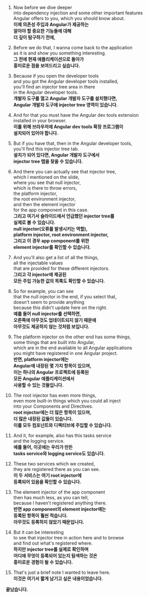 1. Now before we dive deeper  
   into dependency injection and some other important features  
   Angular offers to you, which you should know about.  
   **이제 의존성 주입과 Angular가 제공하는  
   알아야 할 중요한 기능들에 대해  
   더 깊이 탐구하기 전에,**

2. Before we do that, I wanna come back to the application  
   as it is and show you something interesting.  
   **그 전에 현재 애플리케이션으로 돌아가  
   흥미로운 점을 보여드리고 싶습니다.**

3. Because if you open the developer tools  
   and you got the Angular developer tools installed,  
   you'll find an injector tree area in there  
   in the Angular developer tools.  
   **개발자 도구를 열고 Angular 개발자 도구를 설치했다면,  
   Angular 개발자 도구에 injector tree 영역이 있습니다.**

4. And for that you must have the Angular dev tools extension  
   installed in your browser.  
   **이를 위해 브라우저에 Angular dev tools 확장 프로그램이  
   설치되어 있어야 합니다.**

5. But if you have that, then in the Angular developer tools,  
   you'll find this injector tree tab.  
   **설치가 되어 있다면, Angular 개발자 도구에서  
   injector tree 탭을 찾을 수 있습니다.**

6. And there you can actually see that injector tree,  
   which I mentioned on the slide,  
   where you see that null injector,  
   which is there to throw errors,  
   the platform injector,  
   the root environment injector,  
   and then the element injector  
   for the app component in this case.  
   **그리고 여기서 슬라이드에서 언급했던 injector tree를  
   실제로 볼 수 있습니다.  
   null injector(오류를 발생시키는 역할),  
   platform injector, root environment injector,  
   그리고 이 경우 app component를 위한  
   element injector를 확인할 수 있습니다.**

7. And you'll also get a list of all the things,  
   all the injectable values  
   that are provided for these different injectors.  
   **그리고 각 injector에 제공된  
   모든 주입 가능한 값의 목록도 확인할 수 있습니다.**

8. So for example, you can see  
   that the null injector in the end, if you select that,  
   doesn't seem to provide anything  
   because this didn't update here on the right.  
   **예를 들어 null injector를 선택하면,  
   오른쪽에 아무것도 업데이트되지 않기 때문에  
   아무것도 제공하지 않는 것처럼 보입니다.**

9. The platform injector on the other end has some things,  
   some things that are built into Angular,  
   which are in the end available to all Angular applications  
   you might have registered in one Angular project.  
   **반면, platform injector에는  
   Angular에 내장된 몇 가지 항목이 있으며,  
   이는 하나의 Angular 프로젝트에 등록된  
   모든 Angular 애플리케이션에서  
   사용할 수 있는 것들입니다.**

10. The root injector has even more things,  
    even more built-in things which you could all inject  
    into your Components and Directives.  
    **root injector에는 더 많은 항목이 있으며,  
    더 많은 내장된 값들이 있습니다.  
    이를 모두 컴포넌트와 디렉티브에 주입할 수 있습니다.**

11. And it, for example, also has this tasks service  
    and the logging service.  
    **예를 들어, 이곳에는 우리가 만든  
    tasks service와 logging service도 있습니다.**

12. These two services which we created,  
    they are registered there as you can see.  
    **이 두 서비스는 여기 root injector에  
    등록되어 있음을 확인할 수 있습니다.**

13. The element injector of the app component  
    then has much less, as you can tell,  
    because I haven't registered anything there.  
    **반면 app component의 element injector에는  
    등록된 항목이 훨씬 적습니다.  
    아무것도 등록하지 않았기 때문입니다.**

14. But it can be interesting  
    to see that injector tree in action here and to browse  
    and find out what's registered where.  
    **하지만 injector tree를 실제로 확인하며  
    어디에 무엇이 등록되어 있는지 탐색하는 것은  
    흥미로운 경험이 될 수 있습니다.**

15. That's just a brief note I wanted to leave here.  
    **이것은 여기서 짧게 남기고 싶은 내용이었습니다.**

**끝났습니다.**
